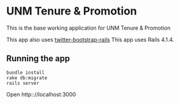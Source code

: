 # UNM Tenure & Promotion

This is the base working application for UNM Tenure & Promotion

This app also uses [twitter-bootstrap-rails](https://github.com/seyhunak/twitter-bootstrap-rails)
This app uses Rails 4.1.4.

## Running the app

    bundle install
    rake db:migrate
    rails server

Open http:://localhost:3000
